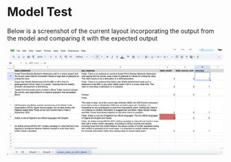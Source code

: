 # Model Test
Below is a screenshot of the current layout incorporating the output from the model and comparing it with the expected output
<br/><br/>
![Screenshot](potential_layout.png)
